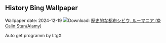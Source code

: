 ## History Bing Wallpaper
Wallpaper date: 2024-12-19
![](https://www.bing.com/th?id=OHR.SibiuRomania_JA-JP9171991249_UHD.jpg&w=1000)Download: [歴史的な都市シビウ, ルーマニア (© Calin Stan/Alamy)](https://www.bing.com/th?id=OHR.SibiuRomania_JA-JP9171991249_UHD.jpg)

Auto get programm by LtgX
